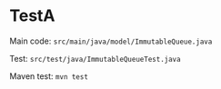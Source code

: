 # TestA
Main code:
``` src/main/java/model/ImmutableQueue.java ```

Test:
``` src/test/java/ImmutableQueueTest.java ```

Maven test:
``` mvn test ```

